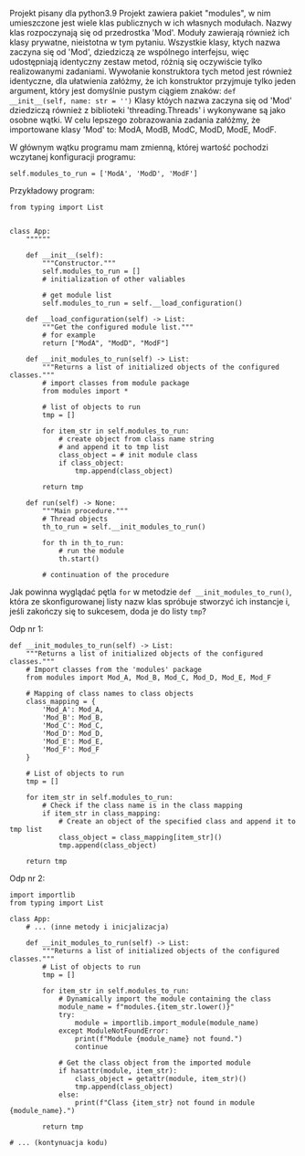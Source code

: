 Projekt pisany dla python3.9
Projekt zawiera pakiet "modules", w nim umieszczone jest wiele klas publicznych w ich własnych modułach.
Nazwy klas rozpoczynają się od przedrostka 'Mod'. Moduły zawierają również ich klasy prywatne, nieistotna w tym pytaniu.
Wszystkie klasy, ktych nazwa zaczyna się od 'Mod', dziedziczą ze wspólnego interfejsu, więc udostępniają identyczny zestaw
metod, różnią się oczywiście tylko realizowanymi zadaniami. Wywołanie konstruktora tych metod jest
również identyczne, dla ułatwienia załóżmy, że ich konstruktor przyjmuje tylko jeden argument,
który jest domyślnie pustym ciągiem znaków:
`def __init__(self, name: str = '')`
Klasy któych nazwa zaczyna się od 'Mod' dziedziczą również z biblioteki 'threading.Threads' i wykonywane są jako
osobne wątki.
W celu lepszego zobrazowania zadania załóżmy, że importowane klasy 'Mod' to:
ModA, ModB, ModC, ModD, ModE, ModF.

W głównym wątku programu mam zmienną, której wartość pochodzi wczytanej konfiguracji programu:

```
self.modules_to_run = ['ModA', 'ModD', 'ModF']
```

Przykładowy program:
```
from typing import List


class App:
    """"""

    def __init__(self):
        """Constructor."""
        self.modules_to_run = []
        # initialization of other valiables

        # get module list
        self.modules_to_run = self.__load_configuration()

    def __load_configuration(self) -> List:
        """Get the configured module list."""
        # for example
        return ["ModA", "ModD", "ModF"]

    def __init_modules_to_run(self) -> List:
        """Returns a list of initialized objects of the configured classes."""
        # import classes from module package
        from modules import *

        # list of objects to run
        tmp = []

        for item_str in self.modules_to_run:
            # create object from class name string
            # and append it to tmp list
            class_object = # init module class
            if class_object:
                tmp.append(class_object)

        return tmp

    def run(self) -> None:
        """Main procedure."""
        # Thread objects
        th_to_run = self.__init_modules_to_run()

        for th in th_to_run:
            # run the module
            th.start()

        # continuation of the procedure
```

Jak powinna wyglądać pętla `for` w metodzie `def __init_modules_to_run()`, która
ze skonfigurowanej listy nazw klas spróbuje stworzyć ich instancje i, jeśli
zakończy się to sukcesem, doda je do listy `tmp`?

Odp nr 1:
```
def __init_modules_to_run(self) -> List:
    """Returns a list of initialized objects of the configured classes."""
    # Import classes from the 'modules' package
    from modules import Mod_A, Mod_B, Mod_C, Mod_D, Mod_E, Mod_F

    # Mapping of class names to class objects
    class_mapping = {
        'Mod_A': Mod_A,
        'Mod_B': Mod_B,
        'Mod_C': Mod_C,
        'Mod_D': Mod_D,
        'Mod_E': Mod_E,
        'Mod_F': Mod_F
    }

    # List of objects to run
    tmp = []

    for item_str in self.modules_to_run:
        # Check if the class name is in the class mapping
        if item_str in class_mapping:
            # Create an object of the specified class and append it to tmp list
            class_object = class_mapping[item_str]()
            tmp.append(class_object)

    return tmp
```

Odp nr 2:
```
import importlib
from typing import List

class App:
    # ... (inne metody i inicjalizacja)

    def __init_modules_to_run(self) -> List:
        """Returns a list of initialized objects of the configured classes."""
        # List of objects to run
        tmp = []

        for item_str in self.modules_to_run:
            # Dynamically import the module containing the class
            module_name = f"modules.{item_str.lower()}"
            try:
                module = importlib.import_module(module_name)
            except ModuleNotFoundError:
                print(f"Module {module_name} not found.")
                continue

            # Get the class object from the imported module
            if hasattr(module, item_str):
                class_object = getattr(module, item_str)()
                tmp.append(class_object)
            else:
                print(f"Class {item_str} not found in module {module_name}.")

        return tmp

# ... (kontynuacja kodu)
```
